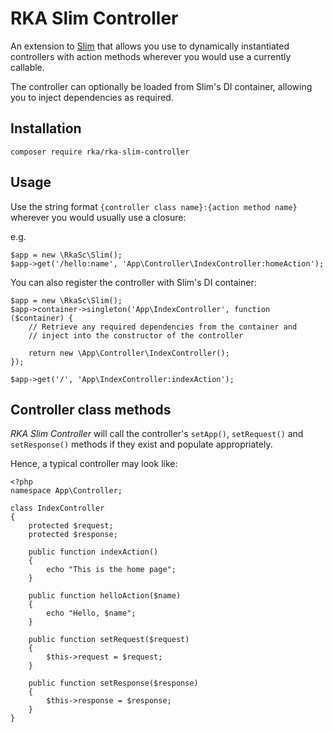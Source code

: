# RKA Slim Controller

An extension to [Slim][1] that allows you use to dynamically instantiated
controllers with action methods wherever you would use a currently callable.

The controller can optionally be loaded from Slim's DI container, allowing you
to inject dependencies as required.


## Installation

    composer require rka/rka-slim-controller

[1]: http://www.slimframework.com/


## Usage

Use the string format `{controller class name}:{action method name}` wherever you
would usually use a closure:

e.g.

    $app = new \RkaSc\Slim();
    $app->get('/hello:name', 'App\Controller\IndexController:homeAction');


You can also register the controller with Slim's DI container:

    $app = new \RkaSc\Slim();
    $app->container->singleton('App\IndexController', function ($container) {
        // Retrieve any required dependencies from the container and
        // inject into the constructor of the controller

        return new \App\Controller\IndexController();
    });

    $app->get('/', 'App\IndexController:indexAction');


## Controller class methods

*RKA Slim Controller* will call the controller's `setApp()`, `setRequest()` and
`setResponse()` methods if they exist and populate appropriately.

Hence, a typical controller may look like:

    <?php
    namespace App\Controller;

    class IndexController
    {
        protected $request;
        protected $response;

        public function indexAction()
        {
            echo "This is the home page";
        }

        public function helloAction($name)
        {
            echo "Hello, $name";
        }

        public function setRequest($request)
        {
            $this->request = $request;
        }

        public function setResponse($response)
        {
            $this->response = $response;
        }
    }
